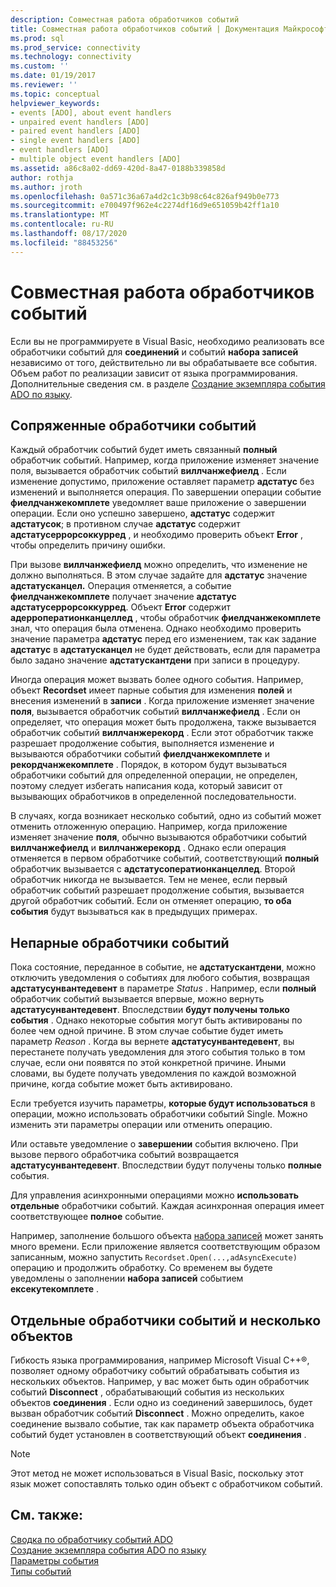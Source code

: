 ```yaml
---
description: Совместная работа обработчиков событий
title: Совместная работа обработчиков событий | Документация Майкрософт
ms.prod: sql
ms.prod_service: connectivity
ms.technology: connectivity
ms.custom: ''
ms.date: 01/19/2017
ms.reviewer: ''
ms.topic: conceptual
helpviewer_keywords:
- events [ADO], about event handlers
- unpaired event handlers [ADO]
- paired event handlers [ADO]
- single event handlers [ADO]
- event handlers [ADO]
- multiple object event handlers [ADO]
ms.assetid: a86c8a02-dd69-420d-8a47-0188b339858d
author: rothja
ms.author: jroth
ms.openlocfilehash: 0a571c36a67a4d2c1c3b98c64c826af949b0e773
ms.sourcegitcommit: e700497f962e4c2274df16d9e651059b42ff1a10
ms.translationtype: MT
ms.contentlocale: ru-RU
ms.lasthandoff: 08/17/2020
ms.locfileid: "88453256"
---
```

# <a name="how-event-handlers-work-together"></a>Совместная работа обработчиков событий
Если вы не программируете в Visual Basic, необходимо реализовать все обработчики событий для **соединений** и событий **набора записей** независимо от того, действительно ли вы обрабатываете все события. Объем работ по реализации зависит от языка программирования. Дополнительные сведения см. в разделе [Создание экземпляра события ADO по языку](../../../ado/guide/data/ado-event-instantiation-by-language.md).  
  
## <a name="paired-event-handlers"></a>Сопряженные обработчики событий  
 Каждый обработчик событий будет иметь связанный **полный** обработчик событий. Например, когда приложение изменяет значение поля, вызывается обработчик событий **виллчанжефиелд** . Если изменение допустимо, приложение оставляет параметр **адстатус** без изменений и выполняется операция. По завершении операции событие **фиелдчанжекомплете** уведомляет ваше приложение о завершении операции. Если оно успешно завершено, **адстатус** содержит **адстатусок**; в противном случае **адстатус** содержит **адстатусеррорсоккурред** , и необходимо проверить объект **Error** , чтобы определить причину ошибки.  
  
 При вызове **виллчанжефиелд** можно определить, что изменение не должно выполняться. В этом случае задайте для **адстатус** значение **адстатусканцел.** Операция отменяется, а событие **фиелдчанжекомплете** получает значение **адстатус** **адстатусеррорсоккурред**. Объект **Error** содержит **адерроператионканцеллед** , чтобы обработчик **фиелдчанжекомплете** знал, что операция была отменена. Однако необходимо проверить значение параметра **адстатус** перед его изменением, так как задание **адстатус** в **адстатусканцел** не будет действовать, если для параметра было задано значение **адстатускантдени** при записи в процедуру.  
  
 Иногда операция может вызвать более одного события. Например, объект **Recordset** имеет парные события для изменения **полей** и внесения изменений в **записи** . Когда приложение изменяет значение **поля**, вызывается обработчик событий **виллчанжефиелд** . Если он определяет, что операция может быть продолжена, также вызывается обработчик событий **виллчанжерекорд** . Если этот обработчик также разрешает продолжение события, выполняется изменение и вызываются обработчики событий **фиелдчанжекомплете** и **рекордчанжекомплете** . Порядок, в котором будут вызываться обработчики событий для определенной операции, не определен, поэтому следует избегать написания кода, который зависит от вызывающих обработчиков в определенной последовательности.  
  
 В случаях, когда возникает несколько событий, одно из событий может отменить отложенную операцию. Например, когда приложение изменяет значение **поля**, обычно вызываются обработчики событий **виллчанжефиелд** и **виллчанжерекорд** . Однако если операция отменяется в первом обработчике событий, соответствующий **полный** обработчик вызывается с **адстатусоператионканцеллед**. Второй обработчик никогда не вызывается. Тем не менее, если первый обработчик событий разрешает продолжение события, вызывается другой обработчик событий. Если он отменяет операцию, **то оба события** будут вызываться как в предыдущих примерах.  
  
## <a name="unpaired-event-handlers"></a>Непарные обработчики событий  
 Пока состояние, переданное в событие, не **адстатускантдени**, можно отключить уведомления о событиях для любого события, возвращая **адстатусунвантедевент** в параметре *Status* . Например, если **полный** обработчик событий вызывается впервые, можно вернуть **адстатусунвантедевент**. Впоследствии **будут получены только события** . Однако некоторые события могут быть активированы по более чем одной причине. В этом случае событие будет иметь параметр *Reason* . Когда вы вернете **адстатусунвантедевент**, вы перестанете получать уведомления для этого события только в том случае, если они появятся по этой конкретной причине. Иными словами, вы будете получать уведомления по каждой возможной причине, когда событие может быть активировано.  
  
 Если требуется изучить параметры, **которые будут использоваться** в операции, можно использовать обработчики событий Single. Можно изменить эти параметры операции или отменить операцию.  
  
 Или оставьте уведомление о **завершении** события включено. При вызове первого обработчика событий возвращается **адстатусунвантедевент**. Впоследствии будут получены только **полные** события.  
  
 Для управления асинхронными операциями можно **использовать отдельные** обработчики событий. Каждая асинхронная операция имеет соответствующее **полное** событие.  
  
 Например, заполнение большого объекта [набора записей](../../../ado/reference/ado-api/recordset-object-ado.md) может занять много времени. Если приложение является соответствующим образом записанным, можно запустить `Recordset.Open(...,adAsyncExecute)` операцию и продолжить обработку. Со временем вы будете уведомлены о заполнении **набора записей** событием **ексекутекомплете** .  
  
## <a name="single-event-handlers-and-multiple-objects"></a>Отдельные обработчики событий и несколько объектов  
 Гибкость языка программирования, например Microsoft Visual C++®, позволяет одному обработчику событий обрабатывать события из нескольких объектов. Например, у вас может быть один обработчик событий **Disconnect** , обрабатывающий события из нескольких объектов **соединения** . Если одно из соединений завершилось, будет вызван обработчик событий **Disconnect** . Можно определить, какое соединение вызвало событие, так как параметр объекта обработчика событий будет установлен в соответствующий объект **соединения** .  
  
> [!NOTE]
>  Этот метод не может использоваться в Visual Basic, поскольку этот язык может сопоставлять только один объект с обработчиком событий.  
  
## <a name="see-also"></a>См. также:  
 [Сводка по обработчику событий ADO](../../../ado/guide/data/ado-event-handler-summary.md)   
 [Создание экземпляра события ADO по языку](../../../ado/guide/data/ado-event-instantiation-by-language.md)   
 [Параметры события](../../../ado/guide/data/event-parameters.md)   
 [Типы событий](../../../ado/guide/data/types-of-events.md)
